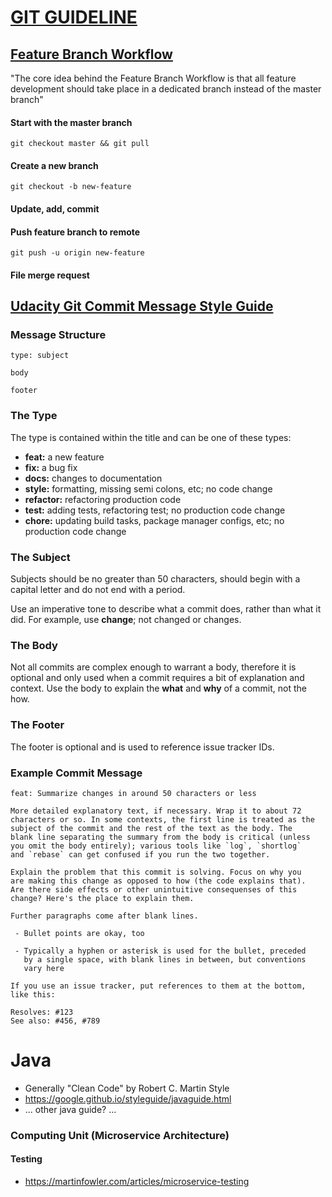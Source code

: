 # [GIT GUIDELINE](https://git-scm.com/book/en/v2/Distributed-Git-Contributing-to-a-Project)

<section>

## [Feature Branch Workflow](https://www.atlassian.com/git/tutorials/comparing-workflows/feature-branch-workflow)
"The core idea behind the Feature Branch Workflow is that all feature development should take place in a dedicated branch instead of the master branch"

#### Start with the master branch
`git checkout master && git pull`

#### Create a new branch
`git checkout -b new-feature`

#### Update, add, commit

#### Push feature branch to remote
`git push -u origin new-feature`

#### File merge request

## [Udacity Git Commit Message Style Guide](https://udacity.github.io/git-styleguide/)

### Message Structure
    type: subject

    body

    footer

<article>

### The Type

The type is contained within the title and can be one of these types:

*   **feat:** a new feature
*   **fix:** a bug fix
*   **docs:** changes to documentation
*   **style:** formatting, missing semi colons, etc; no code change
*   **refactor:** refactoring production code
*   **test:** adding tests, refactoring test; no production code change
*   **chore:** updating build tasks, package manager configs, etc; no production code change

</article>

<article>

### The Subject

Subjects should be no greater than 50 characters, should begin with a capital letter and do not end with a period.

Use an imperative tone to describe what a commit does, rather than what it did. For example, use **change**; not changed or changes.

</article>

<article>

### The Body

Not all commits are complex enough to warrant a body, therefore it is optional and only used when a commit requires a bit of explanation and context. Use the body to explain the **what** and **why** of a commit, not the how.

</article>

<article>

### The Footer

The footer is optional and is used to reference issue tracker IDs.

</article>

<article>

### Example Commit Message

    feat: Summarize changes in around 50 characters or less

    More detailed explanatory text, if necessary. Wrap it to about 72
    characters or so. In some contexts, the first line is treated as the
    subject of the commit and the rest of the text as the body. The
    blank line separating the summary from the body is critical (unless
    you omit the body entirely); various tools like `log`, `shortlog`
    and `rebase` can get confused if you run the two together.

    Explain the problem that this commit is solving. Focus on why you
    are making this change as opposed to how (the code explains that).
    Are there side effects or other unintuitive consequenses of this
    change? Here's the place to explain them.

    Further paragraphs come after blank lines.

     - Bullet points are okay, too

     - Typically a hyphen or asterisk is used for the bullet, preceded
       by a single space, with blank lines in between, but conventions
       vary here

    If you use an issue tracker, put references to them at the bottom,
    like this:

    Resolves: #123
    See also: #456, #789

</article>

</section>

# Java
<section>

+ Generally "Clean Code" by Robert C. Martin Style
+ https://google.github.io/styleguide/javaguide.html
+ ... other java guide? ...

### Computing Unit (Microservice Architecture)
#### Testing
+ https://martinfowler.com/articles/microservice-testing

</section>
